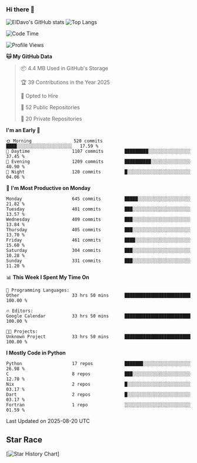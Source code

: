 ### Hi there 👋
![ElDavo's GitHub stats](https://github-readme-stats.vercel.app/api?username=ElDavoo&show_icons=true&theme=chartreuse-dark)
![Top Langs](https://github-readme-stats.vercel.app/api/top-langs/?username=ElDavoo&theme=chartreuse-dark&layout=compact)

<!--START_SECTION:waka-->
![Code Time](http://img.shields.io/badge/Code%20Time-4%2C005%20hrs%2027%20mins-blue)

![Profile Views](http://img.shields.io/badge/Profile%20Views-71-blue)

**🐱 My GitHub Data** 

> 📦 4.4 MB Used in GitHub's Storage 
 > 
> 🏆 39 Contributions in the Year 2025
 > 
> 💼 Opted to Hire
 > 
> 📜 52 Public Repositories 
 > 
> 🔑 20 Private Repositories 
 > 
**I'm an Early 🐤** 

```text
🌞 Morning                520 commits         ████░░░░░░░░░░░░░░░░░░░░░   17.59 % 
🌆 Daytime                1107 commits        █████████░░░░░░░░░░░░░░░░   37.45 % 
🌃 Evening                1209 commits        ██████████░░░░░░░░░░░░░░░   40.90 % 
🌙 Night                  120 commits         █░░░░░░░░░░░░░░░░░░░░░░░░   04.06 % 
```
📅 **I'm Most Productive on Monday** 

```text
Monday                   645 commits         █████░░░░░░░░░░░░░░░░░░░░   21.82 % 
Tuesday                  401 commits         ███░░░░░░░░░░░░░░░░░░░░░░   13.57 % 
Wednesday                409 commits         ███░░░░░░░░░░░░░░░░░░░░░░   13.84 % 
Thursday                 405 commits         ███░░░░░░░░░░░░░░░░░░░░░░   13.70 % 
Friday                   461 commits         ████░░░░░░░░░░░░░░░░░░░░░   15.60 % 
Saturday                 304 commits         ███░░░░░░░░░░░░░░░░░░░░░░   10.28 % 
Sunday                   331 commits         ███░░░░░░░░░░░░░░░░░░░░░░   11.20 % 
```


📊 **This Week I Spent My Time On** 

```text
💬 Programming Languages: 
Other                    33 hrs 50 mins      █████████████████████████   100.00 % 

🔥 Editors: 
Google Calendar          33 hrs 50 mins      █████████████████████████   100.00 % 

🐱‍💻 Projects: 
Unknown Project          33 hrs 50 mins      █████████████████████████   100.00 % 
```

**I Mostly Code in Python** 

```text
Python                   17 repos            ███████░░░░░░░░░░░░░░░░░░   26.98 % 
C                        8 repos             ███░░░░░░░░░░░░░░░░░░░░░░   12.70 % 
Nix                      2 repos             █░░░░░░░░░░░░░░░░░░░░░░░░   03.17 % 
Dart                     2 repos             █░░░░░░░░░░░░░░░░░░░░░░░░   03.17 % 
Fortran                  1 repo              ░░░░░░░░░░░░░░░░░░░░░░░░░   01.59 % 
```




 Last Updated on 2025-08-20 UTC
<!--END_SECTION:waka-->

## Star Race

[![Star History Chart](https://api.star-history.com/svg?repos=ElDavoo/WhatsApp-Crypt14-Crypt15-Decrypter,ElDavoo/TuringOS,EliteAndroidApps/WhatsApp-Crypt12-Decrypter,KnugiHK/Whatsapp-Chat-Exporter&type=Date)]
